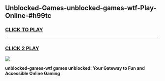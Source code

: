 
## Unblocked-Games-unblocked-games-wtf-Play-Online-#h99tc
<h3>
<a href="https://premium.freeplayer.one?title=unblocked-games-wtf&ref=27F">CLICK TO PLAY</a></h3>
<hr>

<h3>
<a href="https://premium.freeplayer.one?title=unblocked-games-wtf&ref=27F">CLICK 2 PLAY</a>
  
</h3>

<a href="https://premium.freeplayer.one?title=unblocked-games-wtf&ref=27F"><img src="https://clearcache.store/games.png"></a>


**unblocked-games-wtf games unblocked: Your Gateway to Fun and Accessible Online Gaming**
